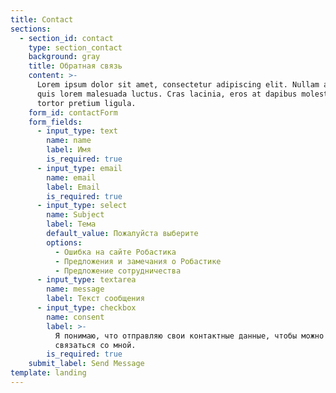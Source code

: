 ```yaml
---
title: Contact
sections:
  - section_id: contact
    type: section_contact
    background: gray
    title: Обратная связь
    content: >-
      Lorem ipsum dolor sit amet, consectetur adipiscing elit. Nullam a metus
      quis lorem malesuada luctus. Cras lacinia, eros at dapibus molestie, risus
      tortor pretium ligula.
    form_id: contactForm
    form_fields:
      - input_type: text
        name: name
        label: Имя
        is_required: true
      - input_type: email
        name: email
        label: Email
        is_required: true
      - input_type: select
        name: Subject
        label: Тема
        default_value: Пожалуйста выберите
        options:
          - Ошибка на сайте Робастика
          - Предложения и замечания о Робастике
          - Предложение сотрудничества
      - input_type: textarea
        name: message
        label: Текст сообщения
      - input_type: checkbox
        name: consent
        label: >-
          Я понимаю, что отправляю свои контактные данные, чтобы можно было
          связаться со мной.
        is_required: true
    submit_label: Send Message
template: landing
---
```

